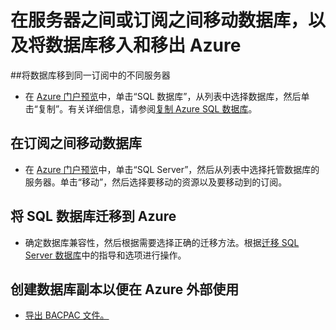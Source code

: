 <properties
    pageTitle="在服务器之间或订阅之间移动数据库，以及将数据库移入和移出 Azure。"
    description="在 Azure SQL 数据库中复制、移动和迁移数据与数据库的快速步骤。"
    services="sql-database"
    documentationcenter=""
    author="v-shysun"
    manager="felixwu"
    editor="" />
<tags
    ms.assetid="dea01868-5757-41e2-826c-ec26361a339c"
    ms.service="sql-database"
    ms.custom="migrate and move"
    ms.workload="data-management"
    ms.tgt_pltfrm="na"
    ms.devlang="na"
    ms.topic="article"
    ms.date="02/07/2017"
    wacn.date="03/24/2017"
    ms.author="v-shysun" />

# 在服务器之间或订阅之间移动数据库，以及将数据库移入和移出 Azure

##将数据库移到同一订阅中的不同服务器
- 在 [Azure 门户预览](https://portal.azure.cn)中，单击“SQL 数据库”，从列表中选择数据库，然后单击“复制”。有关详细信息，请参阅[复制 Azure SQL 数据库](/documentation/articles/sql-database-copy/)。

## 在订阅之间移动数据库
- 在 [Azure 门户预览](https://portal.azure.cn)中，单击“SQL Server”，然后从列表中选择托管数据库的服务器。单击“移动”，然后选择要移动的资源以及要移动到的订阅。

## 将 SQL 数据库迁移到 Azure
- 确定数据库兼容性，然后根据需要选择正确的迁移方法。根据[迁移 SQL Server 数据库](/documentation/articles/sql-database-cloud-migrate/)中的指导和选项进行操作。

## 创建数据库副本以便在 Azure 外部使用
- [导出 BACPAC 文件。](/documentation/articles/sql-database-export/)

<!---HONumber=Mooncake_0320_2017-->